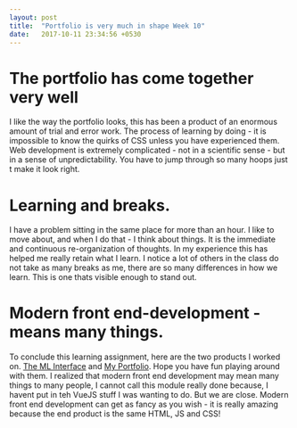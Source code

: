 ```yaml
---
layout: post
title:  "Portfolio is very much in shape Week 10"
date:   2017-10-11 23:34:56 +0530
---
```


<h1>The portfolio has come together very well</h1>
I like the way the portfolio looks, this has been a product of an enormous amount of trial and error work. The process of learning by doing - it is impossible to know the quirks of CSS unless you have experienced them. Web development is extremely complicated - not in a scientific sense - but in a sense of unpredictability. You have to jump through so many hoops just t make it look right.
<br/>
<h1>Learning and breaks.</h1>
I have a problem sitting in the same place for more than an hour. I like to move about, and when I do that - I think about things. It is the immediate and continuous re-organization of thoughts. In my experience this has helped me really retain what I learn. I notice a lot of others in the class do not take as many breaks as me, there are so many differences in how we learn. This is one thats visible enough to stand out.
<br/>
<h1>Modern front end-development - means many things.</h1>
To conclude this learning assignment, here are the two products I worked on. <a href="http://whispering-depths-36965.herokuapp.com">The ML Interface</a> and <a href="http://www.akash.me">My Portfolio</a>. Hope you have fun playing around with them. I realized that modern front end development may mean many things to many people, I cannot call this module really done because, I havent put in teh VueJS stuff I was wanting to do. But we are close. Modern front end development can get as fancy as you wish - it is really amazing because the end product is the same HTML, JS and CSS!

